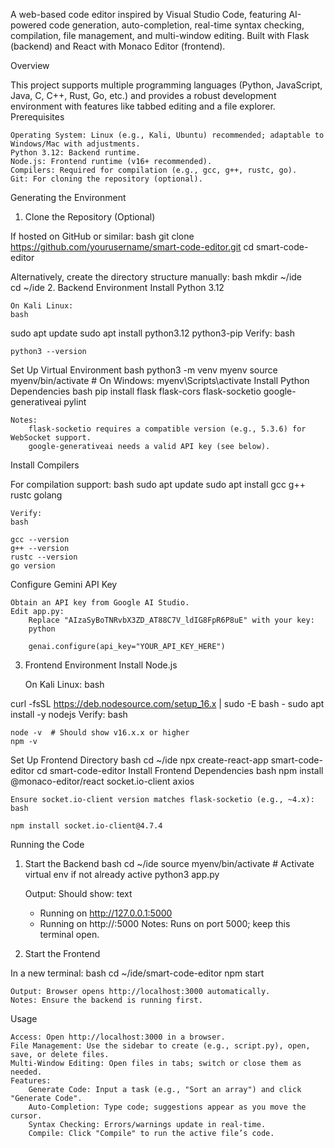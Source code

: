 A web-based code editor inspired by Visual Studio Code, featuring AI-powered code generation, auto-completion, real-time syntax checking, compilation, file management, and multi-window editing. Built with Flask (backend) and React with Monaco Editor (frontend).

Overview

This project supports multiple programming languages (Python, JavaScript, Java, C, C++, Rust, Go, etc.) and provides a robust development environment with features like tabbed editing and a file explorer.
Prerequisites

    Operating System: Linux (e.g., Kali, Ubuntu) recommended; adaptable to Windows/Mac with adjustments.
    Python 3.12: Backend runtime.
    Node.js: Frontend runtime (v16+ recommended).
    Compilers: Required for compilation (e.g., gcc, g++, rustc, go).
    Git: For cloning the repository (optional).

Generating the Environment
1. Clone the Repository (Optional)

If hosted on GitHub or similar:
bash
git clone https://github.com/yourusername/smart-code-editor.git
cd smart-code-editor

Alternatively, create the directory structure manually:
bash
mkdir ~/ide  
cd ~/ide
2. Backend Environment
Install Python 3.12

    On Kali Linux:
    bash

sudo apt update
sudo apt install python3.12 python3-pip
Verify:
bash

    python3 --version

Set Up Virtual Environment
bash
python3 -m venv myenv
source myenv/bin/activate  # On Windows: myenv\Scripts\activate
Install Python Dependencies
bash
pip install flask flask-cors flask-socketio google-generativeai pylint

    Notes:
        flask-socketio requires a compatible version (e.g., 5.3.6) for WebSocket support.
        google-generativeai needs a valid API key (see below).

Install Compilers

For compilation support:
bash
sudo apt update
sudo apt install gcc g++ rustc golang

    Verify:
    bash

    gcc --version
    g++ --version
    rustc --version
    go version

Configure Gemini API Key

    Obtain an API key from Google AI Studio.
    Edit app.py:
        Replace "AIzaSyBoTNRvbX3ZD_AT88C7V_ldIG8FpR6P8uE" with your key:
        python

        genai.configure(api_key="YOUR_API_KEY_HERE")

3. Frontend Environment
Install Node.js

    On Kali Linux:
    bash

curl -fsSL https://deb.nodesource.com/setup_16.x | sudo -E bash -
sudo apt install -y nodejs
Verify:
bash

    node -v  # Should show v16.x.x or higher
    npm -v

Set Up Frontend Directory
bash
cd ~/ide
npx create-react-app smart-code-editor
cd smart-code-editor
Install Frontend Dependencies
bash
npm install @monaco-editor/react socket.io-client axios

    Ensure socket.io-client version matches flask-socketio (e.g., ~4.x):
    bash

    npm install socket.io-client@4.7.4

Running the Code
1. Start the Backend
bash
cd ~/ide
source myenv/bin/activate  # Activate virtual env if not already active
python3 app.py

    Output: Should show:
    text

    * Running on http://127.0.0.1:5000
    * Running on http://<your-ip>:5000
    Notes: Runs on port 5000; keep this terminal open.

2. Start the Frontend

In a new terminal:
bash
cd ~/ide/smart-code-editor
npm start

    Output: Browser opens http://localhost:3000 automatically.
    Notes: Ensure the backend is running first.

Usage

    Access: Open http://localhost:3000 in a browser.
    File Management: Use the sidebar to create (e.g., script.py), open, save, or delete files.
    Multi-Window Editing: Open files in tabs; switch or close them as needed.
    Features:
        Generate Code: Input a task (e.g., "Sort an array") and click "Generate Code".
        Auto-Completion: Type code; suggestions appear as you move the cursor.
        Syntax Checking: Errors/warnings update in real-time.
        Compile: Click "Compile" to run the active file’s code.

